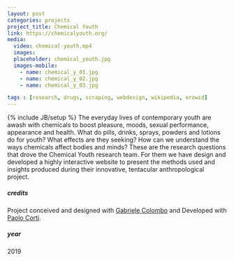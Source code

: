 ```yaml
---
layout: post
categories: projects
project_title: Chemical Youth
link: https://chemicalyouth.org/
media:
  video: chemical-youth.mp4
  images:
  placeholder: chemical_youth.jpg
  images-mobile:
    - name: chemical_y_01.jpg
    - name: chemical_y_02.jpg
    - name: chemical_y_03.jpg

tags : [research, drugs, scraping, webdesign, wikipedia, erowid]
---
```

{% include JB/setup %}
The everyday lives of contemporary youth are awash with chemicals to boost pleasure, moods, sexual performance, appearance and health. What do pills, drinks, sprays, powders and lotions do for youth? What effects are they seeking? How can we understand the ways chemicals affect bodies and minds? These are the research questions that drove the Chemical Youth research team. For them we have design and developed a highly interactive website to present the methods used and insights produced during their innovative, tentacular anthropological project.

##### credits
Project conceived and designed with [Gabriele Colombo](http://www.densitydesign.org/person/gabriele-colombo/) and Developed with [Paolo Corti](http://www.bowler-lab.com/).

##### year
2019
